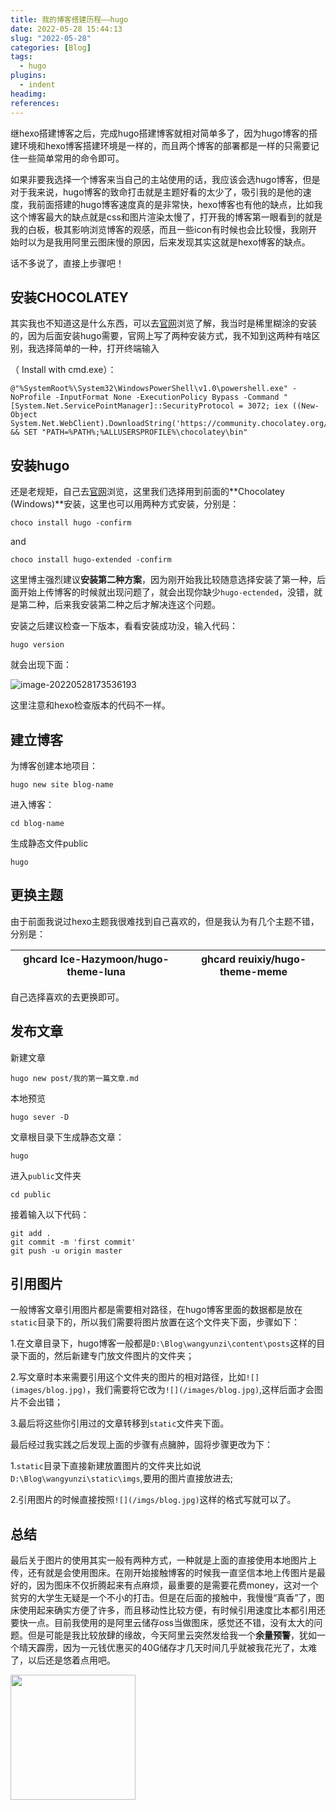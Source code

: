 ```yaml
---
title: 我的博客搭建历程——hugo
date: 2022-05-28 15:44:13
slug: "2022-05-28"
categories: [Blog]
tags:
  - hugo
plugins:
  - indent
headimg: 
references:
---
```


继hexo搭建博客之后，完成hugo搭建博客就相对简单多了，因为hugo博客的搭建环境和hexo博客搭建环境是一样的，而且两个博客的部署都是一样的只需要记住一些简单常用的命令即可。

<!-- more -->

如果非要我选择一个博客来当自己的主站使用的话，我应该会选hugo博客，但是对于我来说，hugo博客的致命打击就是主题好看的太少了，吸引我的是他的速度，我前面搭建的hugo博客速度真的是非常快，hexo博客也有他的缺点，比如我这个博客最大的缺点就是css和图片渲染太慢了，打开我的博客第一眼看到的就是我的白板，极其影响浏览博客的观感，而且一些icon有时候也会比较慢，我刚开始时以为是我用阿里云图床慢的原因，后来发现其实这就是hexo博客的缺点。

话不多说了，直接上步骤吧！

## 安装CHOCOLATEY

其实我也不知道这是什么东西，可以去[官网](https://docs.chocolatey.org/en-us/choco/setup#more-install-options)浏览了解，我当时是稀里糊涂的安装的，因为后面安装hugo需要，官网上写了两种安装方式，我不知到这两种有啥区别，我选择简单的一种，打开终端输入

（ Install with cmd.exe）：

```
@"%SystemRoot%\System32\WindowsPowerShell\v1.0\powershell.exe" -NoProfile -InputFormat None -ExecutionPolicy Bypass -Command "[System.Net.ServicePointManager]::SecurityProtocol = 3072; iex ((New-Object System.Net.WebClient).DownloadString('https://community.chocolatey.org/install.ps1'))" && SET "PATH=%PATH%;%ALLUSERSPROFILE%\chocolatey\bin"
```

## 安装hugo

还是老规矩，自己去[官网](https://gohugo.io/getting-started/installing)浏览，这里我们选择用到前面的**Chocolatey (Windows)**安装，这里也可以用两种方式安装，分别是：

```
choco install hugo -confirm
```

and

```
choco install hugo-extended -confirm
```

这里博主强烈建议**安装第二种方案**，因为刚开始我比较随意选择安装了第一种，后面开始上传博客的时候就出现问题了，就会出现你缺少`hugo-ectended`，没错，就是第二种，后来我安装第二种之后才解决连这个问题。

安装之后建议检查一下版本，看看安装成功没，输入代码：

```
hugo version
```

就会出现下面：

![image-20220528173536193](https://blog.wangyunzi.com/article/image-20220528173536193.png)

这里注意和hexo检查版本的代码不一样。

## 建立博客

为博客创建本地项目：

```
hugo new site blog-name
```

进入博客：

```
cd blog-name
```

生成静态文件public

```
hugo
```

## 更换主题

由于前面我说过hexo主题我很难找到自己喜欢的，但是我认为有几个主题不错，分别是：

| ghcard Ice-Hazymoon/hugo-theme-luna | ghcard reuixiy/hugo-theme-meme |
| ----------------------------------- | ------------------------------ |

自己选择喜欢的去更换即可。

## 发布文章

新建文章

```
hugo new post/我的第一篇文章.md
```

本地预览

```
hugo sever -D
```

文章根目录下生成静态文章：

```
hugo
```

进入`public`文件夹

```
cd public
```

接着输入以下代码：

```
git add . 
git commit -m 'first commit' 
git push -u origin master
```

## 引用图片

一般博客文章引用图片都是需要相对路径，在hugo博客里面的数据都是放在`static`目录下的，所以我们需要将图片放置在这个文件夹下面，步骤如下：

1.在文章目录下，hugo博客一般都是`D:\Blog\wangyunzi\content\posts`这样的目录下面的，然后新建专门放文件图片的文件夹；

2.写文章时本来需要引用这个文件夹的图片的相对路径，比如`![](images/blog.jpg)`，我们需要将它改为`![](/images/blog.jpg)`,这样后面才会图片不会出错；

3.最后将这些你引用过的文章转移到`static`文件夹下面。

最后经过我实践之后发现上面的步骤有点臃肿，固将步骤更改为下：

1.`static`目录下直接新建放置图片的文件夹比如说`D:\Blog\wangyunzi\static\imgs`,要用的图片直接放进去;

2.引用图片的时候直接按照`![](/imgs/blog.jpg)`这样的格式写就可以了。

## 总结

最后关于图片的使用其实一般有两种方式，一种就是上面的直接使用本地图片上传，还有就是会使用图床。在刚开始接触博客的时候我一直坚信本地上传图片是最好的，因为图床不仅折腾起来有点麻烦，最重要的是需要花费money，这对一个贫穷的大学生无疑是一个不小的打击。但是在后面的接触中，我慢慢“真香”了，图床使用起来确实方便了许多，而且移动性比较方便，有时候引用速度比本都引用还要快一点。目前我使用的是阿里云储存oss当做图床，感觉还不错，没有太大的问题。但是可能是我比较放肆的缘故，今天阿里云突然发给我一个**余量预警**，犹如一个晴天霹雳，因为一元钱优惠买的40G储存才几天时间几乎就被我花光了，太难了，以后还是悠着点用吧。

<img src=" https://blog.wangyunzi.com/article/image-20220528191205618.png" width="" height="200">



